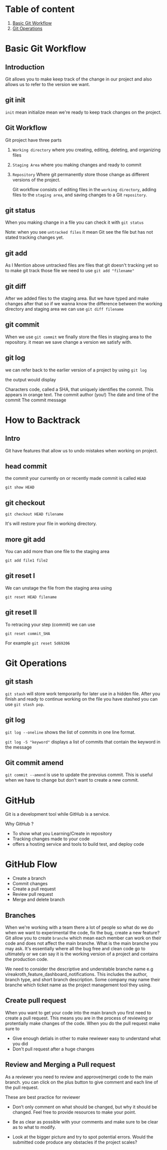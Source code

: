 # Table of content

1. [Basic Git Workflow](#basic-git-workflow)
2. [Git Operations](#How-to-Backtrack)

# Basic Git Workflow

## Introduction

Git allows you to make keep track of the change in our project and also allows us to refer to the version we want.

## git init

`init` mean initialize mean we're ready to keep track changes on the project.

## Git Workflow

Git project have three parts

1. `Working directory` where you creating, editing, deleting, and organizing files
2. `Staging Area` where you making changes and ready to commit
3. `Repository` Where git permanently store those change as different versions of the project.

   Git workflow consists of editing files in the `working directory`, adding files to the `staging area`, and saving changes to a Git `repository`.

## git status

When you making change in a file you can check it with `git status`

Note: when you see `untracked files` it mean Git see the file but has not stated tracking changes yet.

## git add

As I Mention above untracked files are files that git doesn't tracking yet so to make git track those file we need to use `git add "filename"`

## git diff

After we added files to the staging area. But we have typed and make changes after that so if we wanna know the difference between the working directory and staging area we can use `git diff filename`

## git commit

When we use `git commit` we finally store the files in staging area to the repository. it mean we save change a version we satisfy with.

## git log

we can refer back to the earlier version of a project by using `git log`

the output would display

Characters code, called a SHA, that uniquely identifies the commit. This appears in orange text.
The commit author (you!)
The date and time of the commit
The commit message

# How to Backtrack

## Intro

Git have features that allow us to undo mistakes when working on project.

## head commit

the commit your currently on or recently made commit is called `HEAD`

```
git show HEAD
```

## git checkout

```
git checkout HEAD filename
```

It's will restore your file in working directory.

## more git add

You can add more than one file to the staging area

```
git add file1 file2
```

## git reset I

We can unstage the file from the staging area using

`git reset HEAD filename`

## git reset II

To retracing your step (commit) we can use

```
git reset commit_SHA
```

For example `git reset 5d69206`

# Git Operations

## git stash

`git stash` will store work temporarily for later use in a hidden file. After you finish and ready to continue working on the file you have stashed you can use `git stash pop`.

## git log

`git log --oneline` shows the list of commits in one line format.

`git log -S "keyword"` displays a list of commits that contain the keyword in the message

## Git commit amend

`git commit --amend` is use to update the prevoius commit. This is useful when we have to change but don't want to create a new commit.

# GitHub

Git is a development tool while GitHub is a service.

Why GitHub ?

- To show what you Learning/Create in repository
- Tracking changes made to your code
- offers a hosting service and tools to build test, and deploy code

# GitHub Flow

- Create a branch
- Commit changes
- Create a pull request
- Review pull request
- Merge and delete branch

## Branches

When we're working with a team there a lot of people so what do we do when we want to experimental the code, fix the bug, create a new feature? 
Git allow you to create `branche` which mean each member can work on their code and does not affect the main branche. What is the main branche you may ask. It's essentially where all the bug free and clean code go to ultimately or we can say it is the working version of a project and contains the production code.

We need to consider the descriptive and understable branche name e.g vireakroth_feature_dashboard_notifications. This includes the author, branch type, and short branch description. Some company may name their branche which ticket name as the project management tool they using.

## Create pull request

When you want to get your code into the main branch you first need to create a pull request. This means you are in the process of reviewing or protentially make changes of the code. 
When you do the pull request make sure to
- Give enough detials in other to make rewiewer easy to understand what you did
- Don't pull request after a huge changes

## Review and Merging a Pull request

As a reviewer you need to review and approve(merge) code to the main branch. you can click on the plus button to give comment and each line of the pull request.

These are best practice for reviewer 

- Don’t only comment on what should be changed, but why it should be changed. Feel free to provide resources to make your point.

- Be as clear as possible with your comments and make sure to be clear as to what to modify.

- Look at the bigger picture and try to spot potential errors. Would the submitted code produce any obstacles if the project scales?